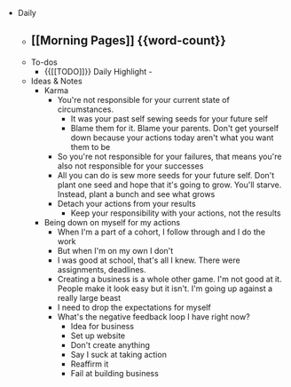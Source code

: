 - Daily
    - [[Morning Pages]] {{word-count}}
        - 
    - To-dos
        - {{[[TODO]]}} Daily Highlight - 
    - Ideas & Notes
        - Karma
            - You're not responsible for your current state of circumstances. 
                - It was your past self sewing seeds for your future self
                - Blame them for it. Blame your parents. Don't get yourself down because your actions today aren't what you want them to be
            - So you're not responsible for your failures, that means you're also not responsible for your successes
            - All you can do is sew more seeds for your future self. Don't plant one seed and hope that it's going to grow. You'll starve. Instead, plant a bunch and see what grows
            - Detach your actions from your results
                - Keep your responsibility with your actions, not the results
        - Being down on myself for my actions
            - When I'm a part of a cohort, I follow through and I do the work
            - But when I'm on my own I don't 
            - I was good at school, that's all I knew. There were assignments, deadlines. 
            - Creating a business is a whole other game. I'm not good at it. People make it look easy but it isn't. I'm going up against a really large beast
            - I need to drop the expectations for myself
            - What's the negative feedback loop I have right now?
                - Idea for business
                - Set up website
                - Don't create anything
                - Say I suck at taking action
                - Reaffirm it
                - Fail at building business
